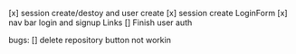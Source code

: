 
[x] session create/destoy and user create
[x] session create LoginForm 
[x] nav bar login and signup Links
[] Finish user auth


bugs:
    [] delete repository button not workin
